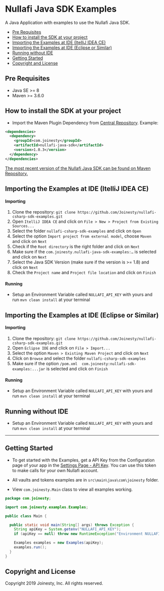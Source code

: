 Nullafi Java SDK Examples
===============

A Java Application with examples to use the Nullafi Java SDK.

- [Pre Requisites](#pre-requisites)
- [How to install the SDK at your project](#how-to-install-the-sdk-at-your-project)  
- [Importing the Examples at IDE (ItelliJ IDEA CE)](#importing-the-examples-at-ide-itellij-idea-ce)
- [Importing the Examples at IDE (Eclipse or Similar)](#importing-the-examples-at-ide-eclipse-or-similar)
- [Running without IDE](#running-without-ide)
- [Getting Started](#getting-started)
- [Copyright and License](#copyright-and-license)

<!-- END doctoc generated TOC please keep comment here to allow auto update -->

Pre Requisites
---
- Java SE >= 8 
- Maven >= 3.6.0

How to install the SDK at your project
---
- Import the Maven Plugin Dependency from [Central Repository](https://search.maven.org/artifact/com.joinesty/nullafi-java-sdk). Example:
```xml
<dependencies>
  <dependency>
    <groupId>com.joinesty</groupId>
    <artifactId>nullafi-java-sdk</artifactId>
    <version>1.0.3</version>
  </dependency>
</dependencies>
``` 
[The most recent version of the Nullafi Java SDK can be found on Maven Repository.](https://search.maven.org/artifact/com.joinesty/nullafi-java-sdk)

Importing the Examples at IDE (ItelliJ IDEA CE)
---

#### Importing
1. Clone the repository: `git clone https://github.com/Joinesty/nullafi-csharp-sdk-examples.git`
2. Open `ItelliJ IDEA CE` and click on `File > New > Project from Existing Sources...`
3. Select the folder `nullafi-csharp-sdk-examples` and click on `Open`
4. Select the option `Import project from external model`, choose `Maven` and click on `Next`
5. Check if the `Root directory` is the right folder and click on `Next`
6. Make sure if the `com.joinesty.nullafi-java-sdk-examples:…` is selected and click on `Next`
7. Select the Java SDK Version (make sure if the version is >= 1.8) and click on `Next`
8. Check the `Project name` and `Project file location` and click on `Finish`

#### Running
- Setup an Environment Variable called `NULLAFI_API_KEY` with yours and run `mvn clean install` at your terminal

Importing the Examples at IDE (Eclipse or Similar)
---

#### Importing
1. Clone the repository: `git clone https://github.com/Joinesty/nullafi-csharp-sdk-examples.git`
2. Open `Eclipse IDE` and click on `File > Import...`
3. Select the option `Maven > Existing Maven Project` and click on `Next`
4. Click on `Browse` and select the folder `nullafi-csharp-sdk-examples`
5. Make sure if the option `/pom.xml  com.joinesty:nullafi-sdk-examples:...jar` is selected and click on `Finish`

#### Running
- Setup an Environment Variable called `NULLAFI_API_KEY` with yours and run `mvn clean install` at your terminal

Running without IDE
---
- Setup an Environment Variable called `NULLAFI_API_KEY` with yours and run `mvn clean install` at your terminal
 
---

Getting Started
---

- To get started with the Examples, get a API Key from the Configuration page
of your app in the [Settings Page - API Key][settings-api-key]. You can use this token to make calls for your own Nullafi account.

- All vaults and tokens examples are in `src\main\java\com\joinesty` folder.

- View `com.joinesty.Main` class to view all examples working.

```java
package com.joinesty;

import com.joinesty.examples.Examples;

public class Main {

  public static void main(String[] args) throws Exception {
    String apiKey = System.getenv("NULLAFI_API_KEY");
    if (apiKey == null) throw new RuntimeException("Environment NULLAFI_API_KEY could not be null.");

    Examples examples = new Examples(apiKey);
    examples.run();
  }
}
```

[settings-api-key]: https://dashboard.nullafi.com/admin/settings/api

Copyright and License
---------------------

Copyright 2019 Joinesty, Inc. All rights reserved.
